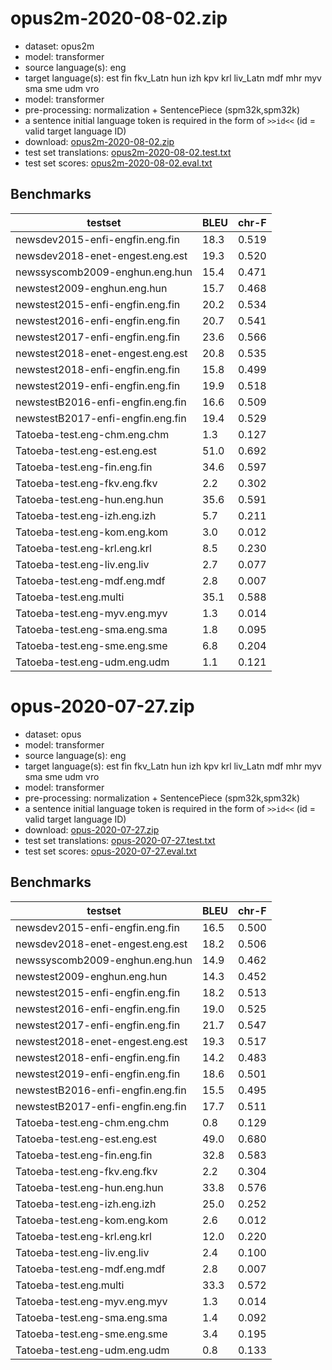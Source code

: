 # opus2m-2020-08-02.zip

* dataset: opus2m
* model: transformer
* source language(s): eng
* target language(s): est fin fkv_Latn hun izh kpv krl liv_Latn mdf mhr myv sma sme udm vro
* model: transformer
* pre-processing: normalization + SentencePiece (spm32k,spm32k)
* a sentence initial language token is required in the form of `>>id<<` (id = valid target language ID)
* download: [opus2m-2020-08-02.zip](https://object.pouta.csc.fi/Tatoeba-MT-models/eng-urj/opus2m-2020-08-02.zip)
* test set translations: [opus2m-2020-08-02.test.txt](https://object.pouta.csc.fi/Tatoeba-MT-models/eng-urj/opus2m-2020-08-02.test.txt)
* test set scores: [opus2m-2020-08-02.eval.txt](https://object.pouta.csc.fi/Tatoeba-MT-models/eng-urj/opus2m-2020-08-02.eval.txt)

## Benchmarks

| testset               | BLEU  | chr-F |
|-----------------------|-------|-------|
| newsdev2015-enfi-engfin.eng.fin 	| 18.3 	| 0.519 |
| newsdev2018-enet-engest.eng.est 	| 19.3 	| 0.520 |
| newssyscomb2009-enghun.eng.hun 	| 15.4 	| 0.471 |
| newstest2009-enghun.eng.hun 	| 15.7 	| 0.468 |
| newstest2015-enfi-engfin.eng.fin 	| 20.2 	| 0.534 |
| newstest2016-enfi-engfin.eng.fin 	| 20.7 	| 0.541 |
| newstest2017-enfi-engfin.eng.fin 	| 23.6 	| 0.566 |
| newstest2018-enet-engest.eng.est 	| 20.8 	| 0.535 |
| newstest2018-enfi-engfin.eng.fin 	| 15.8 	| 0.499 |
| newstest2019-enfi-engfin.eng.fin 	| 19.9 	| 0.518 |
| newstestB2016-enfi-engfin.eng.fin 	| 16.6 	| 0.509 |
| newstestB2017-enfi-engfin.eng.fin 	| 19.4 	| 0.529 |
| Tatoeba-test.eng-chm.eng.chm 	| 1.3 	| 0.127 |
| Tatoeba-test.eng-est.eng.est 	| 51.0 	| 0.692 |
| Tatoeba-test.eng-fin.eng.fin 	| 34.6 	| 0.597 |
| Tatoeba-test.eng-fkv.eng.fkv 	| 2.2 	| 0.302 |
| Tatoeba-test.eng-hun.eng.hun 	| 35.6 	| 0.591 |
| Tatoeba-test.eng-izh.eng.izh 	| 5.7 	| 0.211 |
| Tatoeba-test.eng-kom.eng.kom 	| 3.0 	| 0.012 |
| Tatoeba-test.eng-krl.eng.krl 	| 8.5 	| 0.230 |
| Tatoeba-test.eng-liv.eng.liv 	| 2.7 	| 0.077 |
| Tatoeba-test.eng-mdf.eng.mdf 	| 2.8 	| 0.007 |
| Tatoeba-test.eng.multi 	| 35.1 	| 0.588 |
| Tatoeba-test.eng-myv.eng.myv 	| 1.3 	| 0.014 |
| Tatoeba-test.eng-sma.eng.sma 	| 1.8 	| 0.095 |
| Tatoeba-test.eng-sme.eng.sme 	| 6.8 	| 0.204 |
| Tatoeba-test.eng-udm.eng.udm 	| 1.1 	| 0.121 |

# opus-2020-07-27.zip

* dataset: opus
* model: transformer
* source language(s): eng
* target language(s): est fin fkv_Latn hun izh kpv krl liv_Latn mdf mhr myv sma sme udm vro
* model: transformer
* pre-processing: normalization + SentencePiece (spm32k,spm32k)
* a sentence initial language token is required in the form of `>>id<<` (id = valid target language ID)
* download: [opus-2020-07-27.zip](https://object.pouta.csc.fi/Tatoeba-MT-models/eng-urj/opus-2020-07-27.zip)
* test set translations: [opus-2020-07-27.test.txt](https://object.pouta.csc.fi/Tatoeba-MT-models/eng-urj/opus-2020-07-27.test.txt)
* test set scores: [opus-2020-07-27.eval.txt](https://object.pouta.csc.fi/Tatoeba-MT-models/eng-urj/opus-2020-07-27.eval.txt)

## Benchmarks

| testset               | BLEU  | chr-F |
|-----------------------|-------|-------|
| newsdev2015-enfi-engfin.eng.fin 	| 16.5 	| 0.500 |
| newsdev2018-enet-engest.eng.est 	| 18.2 	| 0.506 |
| newssyscomb2009-enghun.eng.hun 	| 14.9 	| 0.462 |
| newstest2009-enghun.eng.hun 	| 14.3 	| 0.452 |
| newstest2015-enfi-engfin.eng.fin 	| 18.2 	| 0.513 |
| newstest2016-enfi-engfin.eng.fin 	| 19.0 	| 0.525 |
| newstest2017-enfi-engfin.eng.fin 	| 21.7 	| 0.547 |
| newstest2018-enet-engest.eng.est 	| 19.3 	| 0.517 |
| newstest2018-enfi-engfin.eng.fin 	| 14.2 	| 0.483 |
| newstest2019-enfi-engfin.eng.fin 	| 18.6 	| 0.501 |
| newstestB2016-enfi-engfin.eng.fin 	| 15.5 	| 0.495 |
| newstestB2017-enfi-engfin.eng.fin 	| 17.7 	| 0.511 |
| Tatoeba-test.eng-chm.eng.chm 	| 0.8 	| 0.129 |
| Tatoeba-test.eng-est.eng.est 	| 49.0 	| 0.680 |
| Tatoeba-test.eng-fin.eng.fin 	| 32.8 	| 0.583 |
| Tatoeba-test.eng-fkv.eng.fkv 	| 2.2 	| 0.304 |
| Tatoeba-test.eng-hun.eng.hun 	| 33.8 	| 0.576 |
| Tatoeba-test.eng-izh.eng.izh 	| 25.0 	| 0.252 |
| Tatoeba-test.eng-kom.eng.kom 	| 2.6 	| 0.012 |
| Tatoeba-test.eng-krl.eng.krl 	| 12.0 	| 0.220 |
| Tatoeba-test.eng-liv.eng.liv 	| 2.4 	| 0.100 |
| Tatoeba-test.eng-mdf.eng.mdf 	| 2.8 	| 0.007 |
| Tatoeba-test.eng.multi 	| 33.3 	| 0.572 |
| Tatoeba-test.eng-myv.eng.myv 	| 1.3 	| 0.014 |
| Tatoeba-test.eng-sma.eng.sma 	| 1.4 	| 0.092 |
| Tatoeba-test.eng-sme.eng.sme 	| 3.4 	| 0.195 |
| Tatoeba-test.eng-udm.eng.udm 	| 0.8 	| 0.133 |


